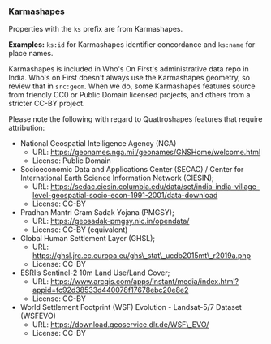 ### Karmashapes

Properties with the `ks` prefix are from Karmashapes.

**Examples:** `ks:id` for Karmashapes identifier concordance and `ks:name` for place names. 

Karmashapes is included in Who's On First's administrative data repo in India. Who's on First doesn't always use the Karmashapes geometry, so review that in `src:geom`. When we do, some Karmashapes features source from friendly CC0 or Public Domain licensed projects, and others from a stricter CC-BY project.

Please note the following with regard to Quattroshapes features that require attribution:

* National Geospatial Intelligence Agency (NGA)
	* URL: https://geonames.nga.mil/geonames/GNSHome/welcome.html
	* License: Public Domain
* Socioeconomic Data and Applications Center (SECAC) / Center for International Earth Science Information Network (CIESIN);
	* URL: https://sedac.ciesin.columbia.edu/data/set/india-india-village-level-geospatial-socio-econ-1991-2001/data-download
	* License: CC-BY
* Pradhan Mantri Gram Sadak Yojana (PMGSY);
	* URL: https://geosadak-pmgsy.nic.in/opendata/
	* License: CC-BY (equivalent)
* Global Human Settlement Layer (GHSL);
	* URL: https://ghsl.jrc.ec.europa.eu/ghs\_stat\_ucdb2015mt\_r2019a.php
	* License: CC-BY
* ESRI’s Sentinel-2 10m Land Use/Land Cover;
	* URL: https://www.arcgis.com/apps/instant/media/index.html?appid=fc92d38533d440078f17678ebc20e8e2
	* License: CC-BY
* World Settlement Footprint (WSF) Evolution - Landsat-5/7 Dataset (WSFEVO)
	* URL: https://download.geoservice.dlr.de/WSF\_EVO/
	* License: CC-BY

